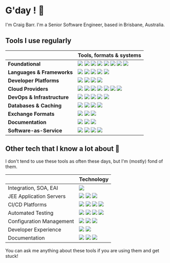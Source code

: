 # G'day ! 👋

I'm Craig Barr. I'm a Senior Software Engineer, based in Brisbane, Australia.

## Tools I use regularly

|   | Tools, formats & systems  |
| ----------------- | ------ |
| **Foundational** | ![](https://img.shields.io/badge/-Git-000000?logo=git) ![](https://img.shields.io/badge/-Bash-000000?logo=gnubash) ![](https://img.shields.io/badge/-macOS-000000?logo=apple) ![](https://img.shields.io/badge/-Make-000000?logo=make) ![](https://img.shields.io/badge/-cURL-000000?logo=curl) ![](https://img.shields.io/badge/-Homebrew-000000?logo=homebrew) ![](https://img.shields.io/badge/-NPM-000000?logo=npm) ![](https://img.shields.io/badge/-GPT-000000?logo=openai) |
| **Languages & Frameworks** | ![](https://img.shields.io/badge/-Javascript-000000?logo=javascript) ![](https://img.shields.io/badge/-Python-000000?logo=python) ![](https://img.shields.io/badge/-Go-000000?logo=go) ![](https://img.shields.io/badge/-Terraform-000000?logo=terraform) ![](https://img.shields.io/badge/-React-000000?logo=react) |
| **Developer Platforms** | ![](https://img.shields.io/badge/-Backstage-000000?logo=backstage) ![](https://img.shields.io/badge/-SonarQube-000000?logo=sonarqube) ![](https://img.shields.io/badge/-ArgoCD-000000?logo=argo) ![](https://img.shields.io/badge/-Slack_Bots-000000?logo=slack) |
| **Cloud Providers** | ![](https://img.shields.io/badge/-EKS-000000?logo=amazoneks) ![](https://img.shields.io/badge/-EC2-000000?logo=amazonec2) ![](https://img.shields.io/badge/-Google_Cloud-000000?logo=googlecloud) ![](https://img.shields.io/badge/-Cloudflare-000000?logo=cloudflare) ![](https://img.shields.io/badge/-Azure-000000?logo=microsoftazure) ![](https://img.shields.io/badge/-Lambda-000000?logo=awslambda) ![](https://img.shields.io/badge/-Gitub_Actions-000000?logo=githubactions) |
| **DevOps & Infrastructure** | ![](https://img.shields.io/badge/-Docker-000000?logo=docker) ![](https://img.shields.io/badge/-Kubernetes-000000?logo=kubernetes) ![](https://img.shields.io/badge/-Nginx-000000?logo=nginx)  ![](https://img.shields.io/badge/-Jaeger-000000?logo=jaeger) ![](https://img.shields.io/badge/-K6-000000?logo=k6) |
| **Databases & Caching** | ![](https://img.shields.io/badge/-Redis-000000?logo=redis) ![](https://img.shields.io/badge/-MySQL-000000?logo=mysql) ![](https://img.shields.io/badge/-DynamoDb-000000?logo=amazondynamodb) ![](https://img.shields.io/badge/-MongoDB-000000?logo=mongodb) |
| **Exchange Formats** | ![](https://img.shields.io/badge/-JSON-000000?logo=json) ![](https://img.shields.io/badge/-YAML-000000?logo=yaml) ![](https://img.shields.io/badge/-Markdown-000000?logo=markdown) |
| **Documentation** | ![](https://img.shields.io/badge/-Notion-000000?logo=notion) ![](https://img.shields.io/badge/-OpenAPI_(Swagger)-000000?logo=swagger) ![](https://img.shields.io/badge/-MkDocs-000000?logo=materialformkdocs) |
| **Software-as-Service** | ![](https://img.shields.io/badge/-Stripe-000000?logo=stripe) ![](https://img.shields.io/badge/-Google_Translate-000000?logo=googletranslate) ![](https://img.shields.io/badge/-Calendly-000000?logo=calendly) ![](https://img.shields.io/badge/-last.fm-000000?logo=lastdotfm) |

## Other tech that I know a lot about 👴

I don't tend to use these tools as often these days, but I'm (mostly) fond of them.

|  | Technology |
| ----------------- | ------ |
| Integration, SOA, EAI | ![](https://img.shields.io/badge/-Oracle_Fusion_Middleware-000000?logo=oracle) |
| JEE Application Servers | ![](https://img.shields.io/badge/-Apache_Tomcat-000000?logo=apachetomcat) ![](https://img.shields.io/badge/-WebLogic-000000?logo=oracle) ![](https://img.shields.io/badge/-SpringBoot-000000?logo=springboot) |
| CI/CD Platforms | ![](https://img.shields.io/badge/-Jenkins-000000?logo=jenkins) ![](https://img.shields.io/badge/-GitLab-000000?logo=gitlab) ![](https://img.shields.io/badge/-Bitbucket-000000?logo=bitbucket) ![](https://img.shields.io/badge/-Travis-000000?logo=travis) |
| Automated Testing | ![](https://img.shields.io/badge/-Gherkin-000000?logo=cucumber) ![](https://img.shields.io/badge/-Robot_Framework-000000?logo=robotframework) ![](https://img.shields.io/badge/-Jest-000000?logo=jest) ![](https://img.shields.io/badge/-Selenium-000000?logo=selenium) |
| Configuration Management | ![](https://img.shields.io/badge/-Puppet-000000?logo=puppet) ![](https://img.shields.io/badge/-Ansible-000000?logo=ansible) ![](https://img.shields.io/badge/-Rundeck-000000?logo=rundeck) |
| Developer Experience | ![](https://img.shields.io/badge/-VMware-000000?logo=vmware) ![](https://img.shields.io/badge/-Vagrant-000000?logo=vagrant) |
| Documentation | ![](https://img.shields.io/badge/-Confluence-000000?logo=confluence)  ![](https://img.shields.io/badge/-Jira-000000?logo=jira)  ![](https://img.shields.io/badge/-Gitbook-000000?logo=gitbook) |

You can ask me anything about these tools if you are using them and get stuck! 

